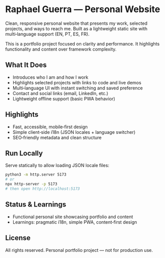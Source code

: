 # Raphael Guerra — Personal Website

Clean, responsive personal website that presents my work, selected projects, and ways to reach me. Built as a lightweight static site with multi‑language support (EN, PT, ES, FR).

This is a portfolio project focused on clarity and performance. It highlights functionality and content over framework complexity.

## What It Does
- Introduces who I am and how I work
- Highlights selected projects with links to code and live demos
- Multi‑language UI with instant switching and saved preference
- Contact and social links (email, LinkedIn, etc.)
- Lightweight offline support (basic PWA behavior)

## Highlights
- Fast, accessible, mobile‑first design
- Simple client‑side i18n (JSON locales + language switcher)
- SEO‑friendly metadata and clean structure

## Run Locally
Serve statically to allow loading JSON locale files:

```bash
python3 -m http.server 5173
# or
npx http-server -p 5173
# then open http://localhost:5173
```

## Status & Learnings
- Functional personal site showcasing portfolio and content
- Learnings: pragmatic i18n, simple PWA, content‑first design

## License
All rights reserved. Personal portfolio project — not for production use.
